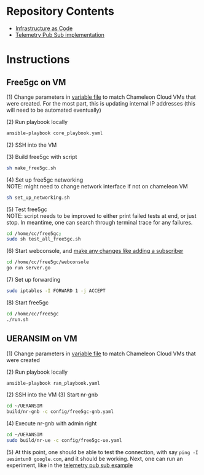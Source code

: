 # Repository Contents
- [Infrastructure as Code](./iac)
- [Telemetry Pub Sub implementation](./tps)

# Instructions
## Free5gc on VM
(1) Change parameters in [variable file]() to match Chameleon Cloud VMs that were created.
For the most part, this is updating internal IP addresses (this will need to be automated eventually)

(2) Run playbook locally
  ```sh
  ansible-playbook core_playbook.yaml
  ```
(2) SSH into the VM

(3) Build free5gc with script
``` sh
sh make_free5gc.sh
```

(4) Set up free5gc networking \
NOTE: might need to change network interface if not on chameleon VM
``` sh
sh set_up_networking.sh
```

(5) Test free5gc \
NOTE: script needs to be improved to either print failed tests at end, or just stop.
In meantime, one can search through terminal trace for any failures.
``` sh
cd /home/cc/free5gc;
sudo sh test_all_free5gc.sh
```

(6) Start webconsole, and [make any changes like adding a subscriber](https://www.free5gc.org/installations/stage-3-sim-install/)
``` sh
cd /home/cc/free5gc/webconsole
go run server.go
```

(7) Set up forwarding
```sh
sudo iptables -I FORWARD 1 -j ACCEPT
```

(8) Start free5gc
```sh
cd /home/cc/free5gc
./run.sh
```

## UERANSIM on VM
(1) Change parameters in [variable file]() to match Chameleon Cloud VMs that were created

(2) Run playbook locally
  ```sh
  ansible-playbook ran_playbook.yaml
  ```

(2) SSH into the VM
(3) Start nr-gnb
```sh
cd ~/UERANSIM
build/nr-gnb -c config/free5gc-gnb.yaml
```
(4) Execute nr-gnb with admin right
```sh
cd ~/UERANSIM
sudo build/nr-ue -c config/free5gc-ue.yaml
```
(5) At this point, one should be able to test the connection, with say ```ping -I uesimtun0 google.com```, and it should be working.
Next, one can run an experiment, like in the [telemetry pub sub example](./tps)
